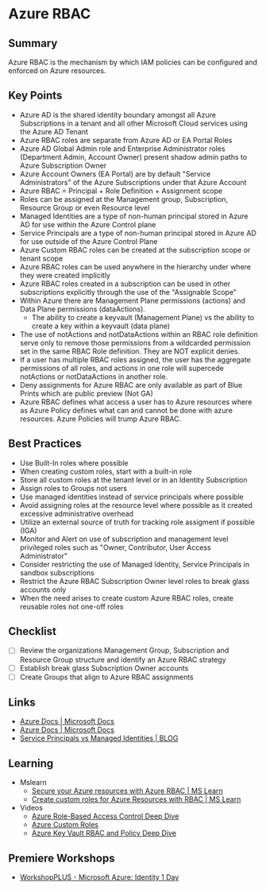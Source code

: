 # Azure RBAC
## Summary
Azure RBAC is the mechanism by which IAM policies can be configured and enforced on Azure resources.
## Key Points
* Azure AD is the shared identity boundary amongst all Azure Subscriptions in a tenant and all other Microsoft Cloud services using the Azure AD Tenant
* Azure RBAC roles are separate from Azure AD or EA Portal Roles
* Azure AD Global Admin role and Enterprise Administrator roles (Department Admin, Account Owner) present shadow admin paths to Azure Subscription Owner
* Azure Account Owners (EA Portal) are by default "Service Administrators" of the Azure Subscriptions under that Azure Account
* Azure RBAC = Principal + Role Definition + Assignment scope
* Roles can be assigned at the Management group, Subscription, Resource Group or even Resource level
* Managed Identities are a type of non-human principal stored in Azure AD for use within the Azure Control plane
* Service Principals are a type of non-human principal stored in Azure AD for use outside of the Azure Control Plane
* Azure Custom RBAC roles can be created at the subscription scope or tenant scope
* Azure RBAC roles can be used anywhere in the hierarchy under where they were created implicitly
* Azure RBAC roles created in a subscription can be used in other subscriptions explicitly through the use of the "Assignable Scope"
* Within Azure there are Management Plane permissions (actions) and Data Plane permissions (dataActions).
    * The ability to create a keyvault (Management Plane) vs the ability to create a key within a keyvault (data plane)
* The use of notActions and notDataActions within an RBAC role definition serve only to remove those permissions from a wildcarded permission set in the same RBAC Role definition.  They are NOT explicit denies.
* If a user has multiple RBAC roles assigned, the user has the aggregate permissions of all roles, and actions in one role will supercede notActions or notDataActions in another role.
* Deny assignments for Azure RBAC are only available as part of Blue Prints which are public preview (Not GA)
* Azure RBAC defines what access a user has to Azure resources where as Azure Policy defines what can and cannot be done with azure resources.  Azure Policies will trump Azure RBAC.
## Best Practices
* Use Built-In roles where possible
* When creating custom roles, start with a built-in role
* Store all custom roles at the tenant level or in an Identity Subscription
* Assign roles to Groups not users
* Use managed identities instead of service principals where possible
* Avoid assigning roles at the resource level where possible as it created excessive administrative overhead
* Utilize an external source of truth for tracking role assigment if possible (IGA)
* Monitor and Alert on use of subscription and management level privileged roles such as "Owner, Contributor, User Access Administrator"
* Consider restricting the use of Managed Identity, Service Principals in sandbox subscriptions
* Restrict the Azure RBAC Subscription Owner level roles to break glass accounts only
* When the need arises to create custom Azure RBAC roles, create reusable roles not one-off roles
## Checklist
- [ ] Review the organizations Management Group, Subscription and Resource Group structure and identify an Azure RBAC strategy
- [ ] Establish break glass Subscription Owner accounts
- [ ] Create Groups that align to Azure RBAC assignments
## Links
* [Azure Docs | Microsoft Docs](https://docs.microsoft.com/en-us/azure/role-based-access-control/overview)
* [Azure Docs | Microsoft Docs](https://docs.microsoft.com/en-us/azure/role-based-access-control/deny-assignments)
* [Service Principals vs Managed Identities | BLOG](https://www.007ffflearning.com/post/azure-spring-clean-demystifying-service-principal-and-managed-identities/)
## Learning
* Mslearn
	* [Secure your Azure resources with Azure RBAC | MS Learn](https://docs.microsoft.com/en-us/learn/modules/secure-azure-resources-with-rbac/)
	* [Create custom roles for Azure Resources with RBAC | MS Learn](https://docs.microsoft.com/en-us/learn/modules/create-custom-azure-roles-with-rbac/)
* Videos
	* [Azure Role-Based Access Control Deep Dive](https://www.youtube.com/watch?v=qFoHDTxkQII)
	* [Azure Custom Roles](https://www.youtube.com/watch?v=29TPBeqrSSc)
	* [Azure Key Vault RBAC and Policy Deep Dive](https://www.youtube.com/watch?v=oYzFWOrZMKc)
## Premiere Workshops
* [WorkshopPLUS - Microsoft Azure: Identity 1 Day](https://datasheet.azureedge.net/offerings-datasheets/8230/EN.pdf)